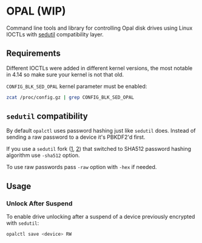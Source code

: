 # OPAL (WIP)

Command line tools and library for controlling Opal disk drives using Linux IOCTLs with [sedutil](https://github.com/Drive-Trust-Alliance/sedutil) compatibility layer.

## Requirements

Different IOCTLs were added in different kernel versions, the most notable in 4.14 so make sure your kernel is not that old.

`CONFIG_BLK_SED_OPAL` kernel parameter must be enabled:

```bash
zcat /proc/config.gz | grep CONFIG_BLK_SED_OPAL
```

## `sedutil` compatibility

By default `opalctl` uses password hashing just like `sedutil` does. Instead of sending a raw password to a device it's PBKDF2'd first.

If you use a `sedutil` fork ([1](https://github.com/ChubbyAnt/sedutil), [2](https://github.com/ladar/sedutil)) that switched to SHA512 password hashing algorithm use `-sha512` option.

To use raw passwords pass `-raw` option with `-hex` if needed.

## Usage

### Unlock After Suspend

To enable drive unlocking after a suspend of a device previously encrypted with `sedutil`:

```bash
opalctl save <device> RW
``` 
